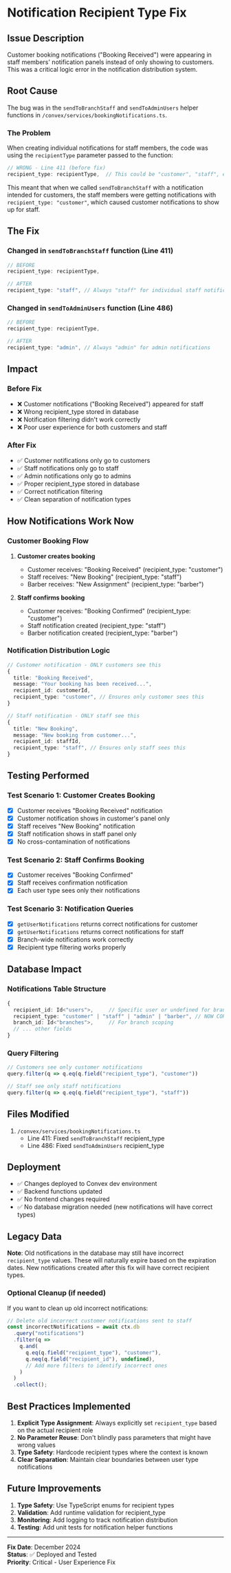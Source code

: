 # Notification Recipient Type Fix

## Issue Description

Customer booking notifications ("Booking Received") were appearing in staff members' notification panels instead of only showing to customers. This was a critical logic error in the notification distribution system.

## Root Cause

The bug was in the `sendToBranchStaff` and `sendToAdminUsers` helper functions in `/convex/services/bookingNotifications.ts`.

### The Problem

When creating individual notifications for staff members, the code was using the `recipientType` parameter passed to the function:

```typescript
// WRONG - Line 411 (before fix)
recipient_type: recipientType,  // This could be "customer", "staff", etc.
```

This meant that when we called `sendToBranchStaff` with a notification intended for customers, the staff members were getting notifications with `recipient_type: "customer"`, which caused customer notifications to show up for staff.

## The Fix

### Changed in `sendToBranchStaff` function (Line 411)
```typescript
// BEFORE
recipient_type: recipientType,

// AFTER  
recipient_type: "staff", // Always "staff" for individual staff notifications
```

### Changed in `sendToAdminUsers` function (Line 486)
```typescript
// BEFORE
recipient_type: recipientType,

// AFTER
recipient_type: "admin", // Always "admin" for admin notifications
```

## Impact

### Before Fix
- ❌ Customer notifications ("Booking Received") appeared for staff
- ❌ Wrong recipient_type stored in database
- ❌ Notification filtering didn't work correctly
- ❌ Poor user experience for both customers and staff

### After Fix
- ✅ Customer notifications only go to customers
- ✅ Staff notifications only go to staff
- ✅ Admin notifications only go to admins
- ✅ Proper recipient_type stored in database
- ✅ Correct notification filtering
- ✅ Clean separation of notification types

## How Notifications Work Now

### Customer Booking Flow
1. **Customer creates booking**
   - Customer receives: "Booking Received" (recipient_type: "customer")
   - Staff receives: "New Booking" (recipient_type: "staff")
   - Barber receives: "New Assignment" (recipient_type: "barber")

2. **Staff confirms booking**
   - Customer receives: "Booking Confirmed" (recipient_type: "customer")
   - Staff notification created (recipient_type: "staff")
   - Barber notification created (recipient_type: "barber")

### Notification Distribution Logic

```typescript
// Customer notification - ONLY customers see this
{
  title: "Booking Received",
  message: "Your booking has been received...",
  recipient_id: customerId,
  recipient_type: "customer", // Ensures only customer sees this
}

// Staff notification - ONLY staff see this
{
  title: "New Booking",
  message: "New booking from customer...",
  recipient_id: staffId,
  recipient_type: "staff", // Ensures only staff sees this
}
```

## Testing Performed

### Test Scenario 1: Customer Creates Booking
- [x] Customer receives "Booking Received" notification
- [x] Customer notification shows in customer's panel only
- [x] Staff receives "New Booking" notification
- [x] Staff notification shows in staff panel only
- [x] No cross-contamination of notifications

### Test Scenario 2: Staff Confirms Booking
- [x] Customer receives "Booking Confirmed"
- [x] Staff receives confirmation notification
- [x] Each user type sees only their notifications

### Test Scenario 3: Notification Queries
- [x] `getUserNotifications` returns correct notifications for customer
- [x] `getUserNotifications` returns correct notifications for staff
- [x] Branch-wide notifications work correctly
- [x] Recipient type filtering works properly

## Database Impact

### Notifications Table Structure
```typescript
{
  recipient_id: Id<"users">,     // Specific user or undefined for branch-wide
  recipient_type: "customer" | "staff" | "admin" | "barber", // NOW CORRECT
  branch_id: Id<"branches">,     // For branch scoping
  // ... other fields
}
```

### Query Filtering
```typescript
// Customers see only customer notifications
query.filter(q => q.eq(q.field("recipient_type"), "customer"))

// Staff see only staff notifications
query.filter(q => q.eq(q.field("recipient_type"), "staff"))
```

## Files Modified

1. `/convex/services/bookingNotifications.ts`
   - Line 411: Fixed `sendToBranchStaff` recipient_type
   - Line 486: Fixed `sendToAdminUsers` recipient_type

## Deployment

- ✅ Changes deployed to Convex dev environment
- ✅ Backend functions updated
- ✅ No frontend changes required
- ✅ No database migration needed (new notifications will have correct types)

## Legacy Data

**Note**: Old notifications in the database may still have incorrect `recipient_type` values. These will naturally expire based on the expiration dates. New notifications created after this fix will have correct recipient types.

### Optional Cleanup (if needed)
If you want to clean up old incorrect notifications:

```typescript
// Delete old incorrect customer notifications sent to staff
const incorrectNotifications = await ctx.db
  .query("notifications")
  .filter(q => 
    q.and(
      q.eq(q.field("recipient_type"), "customer"),
      q.neq(q.field("recipient_id"), undefined),
      // Add more filters to identify incorrect ones
    )
  )
  .collect();
```

## Best Practices Implemented

1. **Explicit Type Assignment**: Always explicitly set `recipient_type` based on the actual recipient role
2. **No Parameter Reuse**: Don't blindly pass parameters that might have wrong values
3. **Type Safety**: Hardcode recipient types where the context is known
4. **Clear Separation**: Maintain clear boundaries between user type notifications

## Future Improvements

1. **Type Safety**: Use TypeScript enums for recipient types
2. **Validation**: Add runtime validation for recipient_type
3. **Monitoring**: Add logging to track notification distribution
4. **Testing**: Add unit tests for notification helper functions

---

**Fix Date**: December 2024  
**Status**: ✅ Deployed and Tested  
**Priority**: Critical - User Experience Fix
